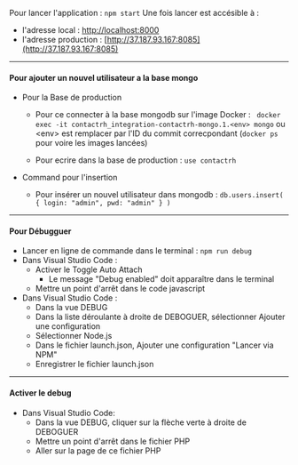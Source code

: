 Pour lancer l'application : ```npm start```
Une fois lancer est accésible à : 
- l'adresse local : [http://localhost:8000](http://localhost:8000)
- l'adresse production : [http://37.187.93.167:8085](http://37.187.93.167:8085)


---
#### Pour ajouter un nouvel utilisateur a la base mongo
- Pour la Base de production
  - Pour ce connecter à la base mongodb sur l'image Docker :
``` docker exec -it contactrh_integration-contactrh-mongo.1.<env> mongo``` 
ou \<env> est remplacer par l'ID du commit correcpondant (```docker ps``` pour voire les images lancées)

  - Pour ecrire dans la base de production :
```use contactrh``` 

- Command pour l'insertion 
  - Pour insérer un nouvel utilisateur dans mongodb : ```db.users.insert( { login: "admin", pwd: "admin" } )```


---
#### Pour Débugguer


- Lancer en ligne de commande dans le terminal : ```npm run debug```
- Dans Visual Studio Code :
  - Activer le Toggle Auto Attach
    - Le message "Debug enabled" doit apparaître dans le terminal
  - Mettre un point d'arrêt dans le code javascript
- Dans Visual Studio Code :
  - Dans la vue DEBUG
  - Dans la liste déroulante à droite de DEBOGUER, sélectionner Ajouter une configuration
  - Sélectionner Node.js
  - Dans le fichier launch.json, Ajouter une configuration "Lancer via NPM"
  - Enregistrer le fichier launch.json

---
#### Activer le debug

- Dans Visual Studio Code:
  - Dans la vue DEBUG, cliquer sur la flèche verte à droite de DEBOGUER
  - Mettre un point d'arrêt dans le fichier PHP
  - Aller sur la page de ce fichier PHP


